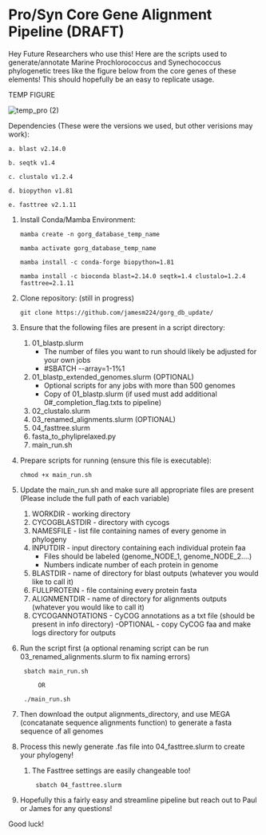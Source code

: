 # Pro/Syn Core Gene Alignment Pipeline (DRAFT)
Hey Future Researchers who use this! Here are the scripts used to generate/annotate Marine Prochlorococcus and Synechococcus phylogenetic trees like the figure below from the core genes of these elements! This should hopefully be an easy to replicate usage.

TEMP FIGURE

![temp_pro (2)](https://github.com/jamesm224/gorg_db_update/assets/86495895/c7b55bad-612a-4d8f-874e-4b1569f18fe3)

Dependencies (These were the versions we used, but other verisions may work):

    a. blast v2.14.0

    b. seqtk v1.4

    c. clustalo v1.2.4

    d. biopython v1.81

    e. fasttree v2.1.11


    
1. Install Conda/Mamba Environment:

       mamba create -n gorg_database_temp_name
   
       mamba activate gorg_database_temp_name

       mamba install -c conda-forge biopython=1.81

       mamba install -c bioconda blast=2.14.0 seqtk=1.4 clustalo=1.2.4 fasttree=2.1.11

3. Clone repository: (still in progress)

       git clone https://github.com/jamesm224/gorg_db_update/
   
4. Ensure that the following files are present in a script directory:
    1. 01_blastp.slurm
        - The number of files you want to run should likely be adjusted for your own jobs
        - #SBATCH --array=1-1%1
    3. 01_blastp_extended_genomes.slurm (OPTIONAL)
        - Optional scripts for any jobs with more than 500 genomes
        - Copy of 01_blastp.slurm (if used must add additional 0#_completion_flag.txts to pipeline)
    4. 02_clustalo.slurm
    5. 03_renamed_alignments.slurm (OPTIONAL)
    6. 04_fasttree.slurm
    7. fasta_to_phyliprelaxed.py
    8. main_run.sh
  
5. Prepare scripts for running (ensure this file is executable):

       chmod +x main_run.sh

6. Update the main_run.sh and make sure all appropriate files are present 
(Please include the full path of each variable)
    1. WORKDIR - working directory
    2. CYCOGBLASTDIR - directory with cycogs
    3. NAMESFILE - list file containing names of every genome in phylogeny
    4. INPUTDIR - input directory containing each individual protein faa
        - Files should be labeled (genome_NODE_1, genome_NODE_2....)
        - Numbers indicate number of each protein in genome
    5. BLASTDIR - name of directory for blast outputs (whatever you would like to call it)
    6. FULLPROTEIN - file containing every protein fasta
    7. ALIGNMENTDIR - name of directory for alignments outputs (whatever you would like to call it)
    8. CYCOGANNOTATIONS - CyCOG annotations as a txt file (should be present in info directory)
        -OPTIONAL - copy CyCOG faa and make logs directory for outputs

7. Run the script first (a optional renaming script can be run 03_renamed_alignments.slurm to fix naming errors)

        sbatch main_run.sh
   
            OR
   
        ./main_run.sh

8. Then download the output alignments_directory, and use MEGA (concatanate sequence alignments function) to generate a fasta sequence of all genomes
9. Process this newly generate .fas file into 04_fasttree.slurm to create your phylogeny!
    1. The Fasttree settings are easily changeable too!

            sbatch 04_fasttree.slurm

10. Hopefully this a fairly easy and streamline pipeline but reach out to Paul or James for any questions!


Good luck!



